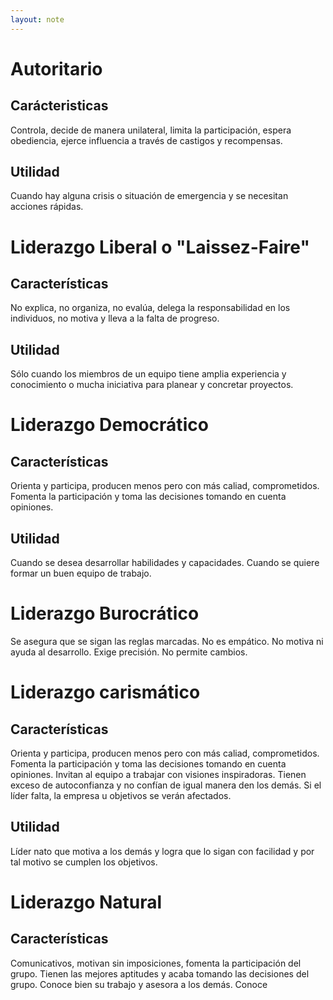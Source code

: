 ```yaml
---
layout: note
---
```


# Autoritario
## Carácteristicas
Controla, decide de manera unilateral, limita la participación, espera obediencia, ejerce influencia a través de castigos y recompensas.
## Utilidad
Cuando hay alguna crisis o situación de emergencia y se necesitan acciones rápidas.

# Liderazgo Liberal o "Laissez-Faire"
## Características
No explica, no organiza, no evalúa, delega la responsabilidad en los individuos, no motiva y lleva a la falta de progreso.
## Utilidad
Sólo cuando los miembros de un equipo tiene amplia experiencia y conocimiento o mucha iniciativa para planear y concretar proyectos.

# Liderazgo Democrático
## Características
Orienta y participa, producen menos pero con más caliad, comprometidos. Fomenta la participación y toma las decisiones tomando en cuenta opiniones.
## Utilidad
Cuando se desea desarrollar habilidades y capacidades. Cuando se quiere formar un buen equipo de trabajo.

# Liderazgo Burocrático
Se asegura que se sigan las reglas marcadas. No es empático. No motiva ni ayuda al desarrollo. Exige precisión. No permite cambios.

# Liderazgo carismático
## Características
Orienta y participa, producen menos pero con más caliad, comprometidos. Fomenta la participación y toma las decisiones tomando en cuenta opiniones.
Invitan al equipo a trabajar con visiones inspiradoras. Tienen exceso de autoconfianza y no confían de igual manera den los demás. Si el líder falta, la empresa u objetivos se verán afectados.
## Utilidad
Líder nato que motiva a los demás y logra que lo sigan con facilidad y por tal motivo se cumplen los objetivos.

# Liderazgo Natural
## Características
Comunicativos, motivan sin imposiciones, fomenta la participación del grupo. Tienen las mejores aptitudes y acaba tomando las decisiones del grupo. Conoce bien su trabajo y asesora a los demás. Conoce